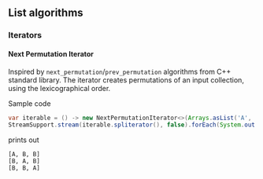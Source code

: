 
## List algorithms

### Iterators

#### Next Permutation Iterator
Inspired by `next_permutation`/`prev_permutation` algorithms from C++ standard
library. The iterator creates permutations of an input collection, using the lexicographical order.

Sample code
```java
var iterable = () -> new NextPermutationIterator<>(Arrays.asList('A', 'B', 'B'));
StreamSupport.stream(iterable.spliterator(), false).forEach(System.out::println);
```
prints out
```shell
[A, B, B]
[B, A, B]
[B, B, A]
```
